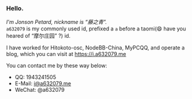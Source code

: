 ### Hello.

*I'm Jonson Petard, nickname is “藤之青”.*   
`a632079` is my commonly used id, prefixed a `a` before a taomi(😄 have you heared of “摩尔庄园” ?) id.

I have worked for Hitokoto-osc, NodeBB-China, MyPCQQ, and operate a blog, which you can visit at <https://i.a632079.me>

You can contact me by these way below:
* QQ: 1943241505
* E-Mail: <i@a632079.me>
* WeChat: @a632079
